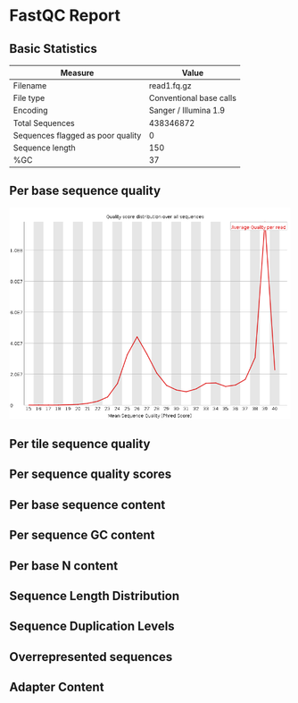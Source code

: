 # __FastQC Report__

## __Basic Statistics__

| Measure | Value |
| --- | --- |
| Filename | read1.fq.gz |
| File type | Conventional base calls |
| Encoding | Sanger / Illumina 1.9 |
| Total Sequences | 438346872 |
| Sequences flagged as poor quality | 0 |
| Sequence length | 150 |
| %GC | 37 |

## Per base sequence quality

![Per base sequence quality](Images/per_sequence_quality.png)

## Per tile sequence quality



## Per sequence quality scores



## Per base sequence content



## Per sequence GC content



## Per base N content



## Sequence Length Distribution



## Sequence Duplication Levels



## Overrepresented sequences



## Adapter Content



